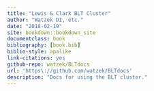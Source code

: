 ```yaml
--- 
title: "Lewis & Clark BLT Cluster"
author: "Watzek DI, etc."
date: "2018-02-19"
site: bookdown::bookdown_site
documentclass: book
bibliography: [book.bib]
biblio-style: apalike
link-citations: yes
github-repo: watzek/BLTdocs
url: 'https\://github.com/watzek/BLTdocs'
description: "Docs for using the BLT cluster."
---
```



